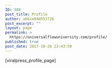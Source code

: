 ```yaml
---
ID: 388
post_title: Profile
author: abbie04m553726
post_excerpt: ""
layout: page
permalink: >
  https://universalflowuniversity.com/profile/
published: true
post_date: 2017-10-28 23:43:59
---
```

[viralpress_profile_page]